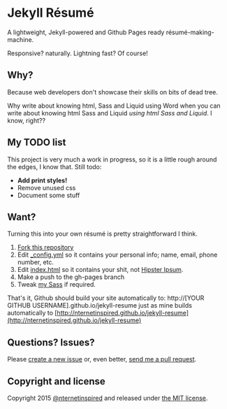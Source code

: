 # Jekyll Résumé
A lightweight, Jekyll-powered and Github Pages ready résumé-making-machine. 

Responsive? naturally. Lightning fast? Of course!  

## Why?
Because web developers don't showcase their skills on bits of dead tree.

Why write about knowing html, Sass and Liquid using Word when you can write about
knowing html Sass and Liquid *using html Sass and Liquid*. I know, right??

## My TODO list
This project is very much a work in progress, so it is a little rough around the edges, I know that. Still todo:

* **Add print styles!**
* Remove unused css
* Document some stuff

## Want?
Turning this into your own résumé is pretty straightforward I think.

1. [Fork this repository](https://github.com/nternetinspired/jekyll-resume/fork)
2. Edit <a href="_config.yml">_config.yml</a> so it contains your personal info; name, email, phone number, etc.
3. Edit <a href="index.html">index.html</a> so it contains your shit, not [Hipster Ipsum](http://hipsum.co/).
4. Make a push to the gh-pages branch
5. Tweak [my Sass](_sass) if required.

That's it, Github should build your site automatically to: http://[YOUR GITHUB USERNAME].github.io/jekyll-resume just as mine builds automatically to [http://nternetinspired.github.io/jekyll-resume](http://nternetinspired.github.io/jekyll-resume)

## Questions? Issues?
Please [create a new issue](https://github.com/nternetinspired/jekyll-resume/issues) or, even better, [send me a pull request](https://github.com/nternetinspired/jekyll-resume/pulls).

## Copyright and license

Copyright 2015 [@nternetinspired](//twitter.com/nternetinspired) and released under [the MIT license](LICENSE).
